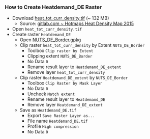 ### How to Create Heatdemand_DE Raster

- Download [heat_tot_curr_density.tif](https://gitlab.com/hotmaps/heat/heat_tot_curr_density/-/raw/master/data/heat_tot_curr_density.tif) (~ 132 MB)
  - Source: [gitlab.com ~ Hotmaps Heat Density Map 2015](https://gitlab.com/hotmaps/heat/heat_tot_curr_density/-/tree/master/)
- Open `heat_tot_curr_density.tif`
- Create raster `Heatdemand_DE`
    - Open [NUTS_DE_Border.gpkg](https://github.com/danieldreke/geolayers/raw/master/NUTS_DE/NUTS_DE_Border.gpkg)
    - Clip raster `heat_tot_curr_density` by Extent `NUTS_DE_Border`
      - Toolbox `Clip raster by Extent`
      - Clipping extent `NUTS_DE_Border`
      - No Data `0`
      - Rename result layer to `Heatdemand_DE_extent`
      - Remove layer `heat_tot_curr_density`
    - Clip raster `Heatdemand_DE_extent` by `NUTS_DE_Border`
      - Toolbox `Clip Raster by Mask Layer`
      - No Data `0`
      - Uncheck `Match extent`
      - Rename result layer to `Heatdemand_DE`
      - Remove layer `Heatdemand_DE_extent`
    - Save as `Heatdemand_DE.tif`
      - Export `Save Raster Layer as...`
      - File name `Heatdemand_DE.tif`
      - Profile `High compression`
      - No Data `0`

